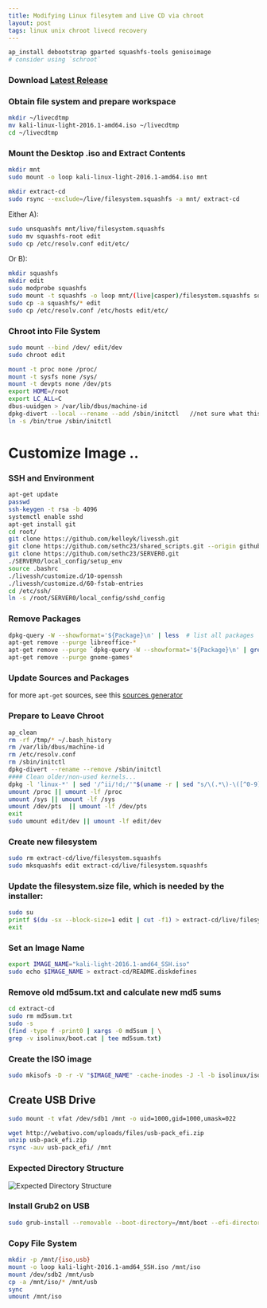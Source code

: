 ```yaml
---
title: Modifying Linux filesytem and Live CD via chroot
layout: post
tags: linux unix chroot livecd recovery
---
```


```bash
ap_install debootstrap gparted squashfs-tools genisoimage
# consider using `schroot`
```

### Download [Latest Release](https://www.kali.org/downloads/)


### Obtain file system and prepare workspace
```bash
mkdir ~/livecdtmp
mv kali-linux-light-2016.1-amd64.iso ~/livecdtmp
cd ~/livecdtmp
```

### Mount the Desktop .iso and Extract Contents
```bash
mkdir mnt
sudo mount -o loop kali-linux-light-2016.1-amd64.iso mnt

mkdir extract-cd
sudo rsync --exclude=/live/filesystem.squashfs -a mnt/ extract-cd
```
Either A):
```bash
sudo unsquashfs mnt/live/filesystem.squashfs
sudo mv squashfs-root edit
sudo cp /etc/resolv.conf edit/etc/
```
Or B):

```bash
mkdir squashfs
mkdir edit
sudo modprobe squashfs
sudo mount -t squashfs -o loop mnt/(live|casper)/filesystem.squashfs squashfs/
sudo cp -a squashfs/* edit
sudo cp /etc/resolv.conf /etc/hosts edit/etc/
```

### Chroot into File System
```bash
sudo mount --bind /dev/ edit/dev
sudo chroot edit

mount -t proc none /proc/
mount -t sysfs none /sys/
mount -t devpts none /dev/pts
export HOME=/root
export LC_ALL=C
dbus-uuidgen > /var/lib/dbus/machine-id
dpkg-divert --local --rename --add /sbin/initctl   //not sure what this does...
ln -s /bin/true /sbin/initctl
```

# Customize Image ..
### SSH and Environment
```bash
apt-get update
passwd
ssh-keygen -t rsa -b 4096
systemctl enable sshd
apt-get install git
cd root/
git clone https://github.com/kelleyk/livessh.git
git clone https://github.com/sethc23/shared_scripts.git --origin github ./.scripts
git clone https://github.com/sethc23/SERVER0.git
./SERVER0/local_config/setup_env
source .bashrc
./livessh/customize.d/10-openssh
./livessh/customize.d/60-fstab-entries
cd /etc/ssh/
ln -s /root/SERVER0/local_config/sshd_config
```
### Remove Packages
```bash
dpkg-query -W --showformat='${Package}\n' | less  # list all packages
apt-get remove --purge libreoffice-* 
apt-get remove --purge `dpkg-query -W --showformat='${Package}\n' | grep language-pack | egrep -v '\-en'`
apt-get remove --purge gnome-games*
```
### Update Sources and Packages

for more `apt-get` sources, 
  see this [sources generator](https://repogen.simplylinux.ch/index.php)

### Prepare to Leave Chroot
```bash
ap_clean
rm -rf /tmp/* ~/.bash_history
rm /var/lib/dbus/machine-id
rm /etc/resolv.conf
rm /sbin/initctl
dpkg-divert --rename --remove /sbin/initctl
#### Clean older/non-used kernels...
dpkg -l 'linux-*' | sed '/^ii/!d;/'"$(uname -r | sed "s/\(.*\)-\([^0-9]\+\)/\1/")"'/d;s/^[^ ]* [^ ]* \([^ ]*\).*/\1/;/[0-9]/!d' | xargs sudo apt-get -y purge
umount /proc || umount -lf /proc
umount /sys || umount -lf /sys
umount /dev/pts  || umount -lf /dev/pts
exit
sudo umount edit/dev || umount -lf edit/dev
```
### Create new filesystem
```bash
sudo rm extract-cd/live/filesystem.squashfs
sudo mksquashfs edit extract-cd/live/filesystem.squashfs
```

### Update the filesystem.size file, which is needed by the installer:
```bash
sudo su
printf $(du -sx --block-size=1 edit | cut -f1) > extract-cd/live/filesystem.size
exit
```
### Set an Image Name
```bash
export IMAGE_NAME="kali-light-2016.1-amd64_SSH.iso"
sudo echo $IMAGE_NAME > extract-cd/README.diskdefines
```

### Remove old md5sum.txt and calculate new md5 sums
```bash
cd extract-cd
sudo rm md5sum.txt
sudo -s 
(find -type f -print0 | xargs -0 md5sum | \
grep -v isolinux/boot.cat | tee md5sum.txt)
```
### Create the ISO image
```bash
sudo mkisofs -D -r -V "$IMAGE_NAME" -cache-inodes -J -l -b isolinux/isolinux.bin -c isolinux/boot.cat -no-emul-boot -boot-load-size 4 -boot-info-table -o ../kali-linux-light-2016.1-amd64.iso .
```

## Create USB Drive
```bash
sudo mount -t vfat /dev/sdb1 /mnt -o uid=1000,gid=1000,umask=022

wget http://webativo.com/uploads/files/usb-pack_efi.zip
unzip usb-pack_efi.zip
rsync -auv usb-pack_efi/ /mnt
```
### Expected Directory Structure
![Expected Directory Structure](http://webativo.com/galeria/1328201735/210.jpg)

### Install Grub2 on USB
```bash
sudo grub-install --removable --boot-directory=/mnt/boot --efi-directory=/mnt/EFI/BOOT /dev/sdb
```
### Copy File System
```bash
mkdir -p /mnt/{iso,usb}
mount -o loop kali-light-2016.1-amd64_SSH.iso /mnt/iso
mount /dev/sdb2 /mnt/usb
cp -a /mnt/iso/* /mnt/usb
sync
umount /mnt/iso
```